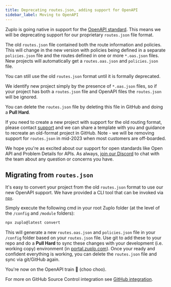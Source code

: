 ```yaml
---
title: Deprecating routes.json, adding support for OpenAPI
sidebar_label: Moving to OpenAPI
---
```


Zuplo is going native in support for the
[OpenAPI standard](https://www.openapis.org/). This means we will be deprecating
support for our proprietary `routes.json` file format.

The old `routes.json` file contained both the route information and policies.
This will change in the new version with policies being defined in a separate
`policies.json` file and the routes defined in one or more `*.oas.json` files.
New projects will automatically get a `routes.oas.json` and `policies.json`
file.

You can still use the old `routes.json` format until it is formally deprecated.

We identify new project simply by the presence of `*.oas.json` files, so if your
project has both a `routes.json` file and OpenAPI files the `routes.json` will
be ignored.

You can delete the `routes.json` file by deleting this file in GitHub and doing
a **Pull Hard**.

If you need to create a new project with support for the old routing format,
please contact [support](mailto:support@zuplo.com) and we can share a template
with you and guidance to recreate an old-format project in GitHub. Note - we
will be removing support for `routes.json` in mid-2023 when most customers are
off-boarded.

We hope you're as excited about our support for open standards like Open API and
Problem Details for APIs. As always,
[join our Discord](https://discord.zuplo.com) to chat with the team about any
question or concerns you have.

## Migrating from `routes.json`

It's easy to convert your project from the old `routes.json` format to use our
new OpenAPI support. We have provided a CLI tool that can be invoked via
[`npx`](https://www.npmjs.com/package/npx).

Simply execute the following cmd in your root Zuplo folder (at the level of the
`/config` and `/module` folders):

```bash
npx zuplo@latest convert
```

This will generate a new `routes.oas.json` and `policies.json` file in your
`/config` folder based on your `routes.json` file. Use git to add these to your
repo and do a **Pull Hard** to sync these changes with your development (i.e.
working copy) environment (in [portal.zuplo.com](https://portal.zuplo.com)).
Once your ready and confident everything is working, you can delete the
`routes.json` file and sync via git/GitHub again.

You're now on the OpenAPI train 🚂 (choo choo).

For more on GitHub Source Control integration see
[GitHub integration](/docs/articles/source-control).
